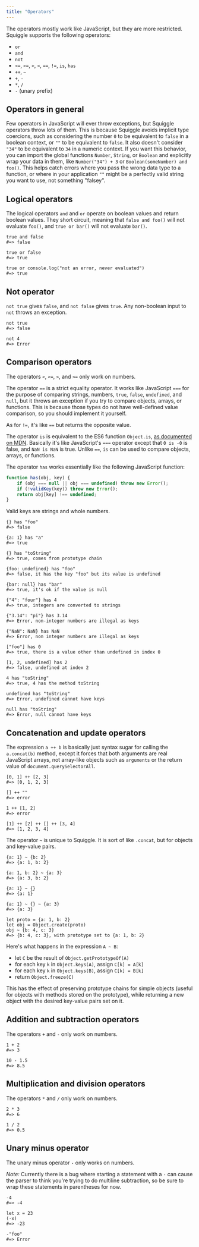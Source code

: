 ```yaml
---
title: "Operators"
---
```


The operators mostly work like JavaScript, but they are more restricted. Squiggle supports the following operators:

- `or`
- `and`
- `not`
- `>=`, `<=`, `<`, `>`, `==`, `!=`, `is`, `has`
- `++`, `~`
- `+`, `-`
- `*`, `/`
- `-` (unary prefix)

## Operators in general

Few operators in JavaScript will ever throw exceptions, but Squiggle operators throw lots of them. This is because Squiggle avoids implicit type coercions, such as considering the number `0` to be equivalent to `false` in a boolean context, or `""` to be equivalent to `false`. It also doesn't consider `"34"` to be equivalent to `34` in a numeric context. If you want this behavior, you can import the global functions `Number`, `String`, or `Boolean` and explicitly wrap your data in them, like `Number("34") + 3` or `Boolean(someNumber) and foo()`. This helps catch errors where you pass the wrong data type to a function, or where in your application `""` might be a perfectly valid string you want to use, not something "falsey".

## Logical operators

The logical operators `and` and `or` operate on boolean values and return boolean values. They short circuit, meaning that `false and foo()` will not evaluate `foo()`, and `true or bar()` will not evaluate `bar()`.

```squiggle
true and false
#=> false

true or false
#=> true

true or console.log("not an error, never evaluated")
#=> true
```

## Not operator

`not true` gives `false`, and `not false` gives `true`. Any non-boolean input to `not` throws an exception.

```squiggle
not true
#=> false

not 4
#=> Error
```

## Comparison operators

The operators `<`, `<=`, `>`, and `>=` only work on numbers.

The operator `==` is a strict equality operator. It works like JavaScript `===` for the purpose of comparing strings, numbers, `true`, `false`, `undefined`, and `null`, but it throws an exception if you try to compare objects, arrays, or functions. This is because those types do not have well-defined value comparison, so you should implement it yourself.

As for `!=`, it's like `==` but returns the opposite value.

The operator `is` is equivalent to the ES6 function `Object.is`, [as documented
on MDN][object_is]. Basically it's like JavaScript's `===` operator except that
`0 is -0` is false, and `NaN is NaN` is true. Unlike `==`, `is` can be used to compare objects, arrays, or functions.

The operator `has` works essentially like the following JavaScript function:

```javascript
function has(obj, key) {
    if (obj === null || obj === undefined) throw new Error();
    if (!validKey(key)) throw new Error();
    return obj[key] !== undefined;
}
```

Valid keys are strings and whole numbers.

```squiggle
{} has "foo"
#=> false

{a: 1} has "a"
#=> true

{} has "toString"
#=> true, comes from prototype chain

{foo: undefined} has "foo"
#=> false, it has the key "foo" but its value is undefined

{bar: null} has "bar"
#=> true, it's ok if the value is null

{"4": "four"} has 4
#=> true, integers are converted to strings

{"3.14": "pi"} has 3.14
#=> Error, non-integer numbers are illegal as keys

{"NaN": NaN} has NaN
#=> Error, non integer numbers are illegal as keys

["foo"] has 0
#=> true, there is a value other than undefined in index 0

[1, 2, undefined] has 2
#=> false, undefined at index 2

4 has "toString"
#=> true, 4 has the method toString

undefined has "toString"
#=> Error, undefined cannot have keys

null has "toString"
#=> Error, null cannot have keys
```

## Concatenation and update operators

The expression `a ++ b` is basically just syntax sugar for calling the `a.concat(b)` method, except it forces that both arguments are real JavaScript arrays, not array-like objects such as `arguments` or the return value of `document.querySelectorAll`.

```squiggle
[0, 1] ++ [2, 3]
#=> [0, 1, 2, 3]

[] ++ ""
#=> error

1 ++ [1, 2]
#=> error

[1] ++ [2] ++ [] ++ [3, 4]
#=> [1, 2, 3, 4]
```

The operator `~` is unique to Squiggle. It is sort of like `.concat`, but for objects and key-value pairs.

```squiggle
{a: 1} ~ {b: 2}
#=> {a: 1, b: 2}

{a: 1, b: 2} ~ {a: 3}
#=> {a: 3, b: 2}

{a: 1} ~ {}
#=> {a: 1}

{a: 1} ~ {} ~ {a: 3}
#=> {a: 3}

let proto = {a: 1, b: 2}
let obj = Object.create(proto)
obj ~ {b: 4, c: 3}
#=> {b: 4, c: 3}, with prototype set to {a: 1, b: 2}
```

Here's what happens in the expression `A ~ B`:

- let `C` be the result of `Object.getPrototypeOf(A)`
- for each key `k` in `Object.keys(A)`, assign `C[k] = A[k]`
- for each key `k` in `Object.keys(B)`, assign `C[k] = B[k]`
- return `Object.freeze(C)`

This has the effect of preserving prototype chains for simple objects (useful for objects with methods stored on the prototype), while returning a new object with the desired key-value pairs set on it.

## Addition and subtraction operators

The operators `+` and `-` only work on numbers.

```squiggle
1 + 2
#=> 3

10 - 1.5
#=> 8.5
```

## Multiplication and division operators

The operators `*` and `/` only work on numbers.

```squiggle
2 * 3
#=> 6

1 / 2
#=> 0.5
```

## Unary minus operator

The unary minus operator `-` only works on numbers.

*Note:* Currently there is a bug where starting a statement with a `-` can cause the parser to think you're trying to do multiline subtraction, so be sure to wrap these statements in parentheses for now.

```squiggle
-4
#=> -4

let x = 23
(-x)
#=> -23

-"foo"
#=> Error
```

[object_is]: https://developer.mozilla.org/en-US/docs/Web/JavaScript/Reference/Global_Objects/Object/is
